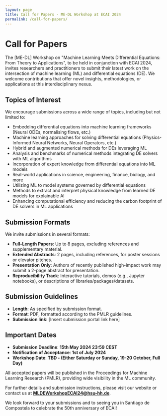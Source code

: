 ```yaml
---
layout: page
title: Call for Papers - ME-DL Workshop at ECAI 2024
permalink: /call-for-papers/
---
```


# Call for Papers

The [ME-DL] Workshop on "Machine Learning Meets Differential Equations: From Theory to Applications", to be held in conjunction with ECAI 2024, invites researchers and practitioners to submit their latest work on the intersection of machine learning (ML) and differential equations (DE). We welcome contributions that offer novel insights, methodologies, or applications at this interdisciplinary nexus.

## Topics of Interest

We encourage submissions across a wide range of topics, including but not limited to:

- Embedding differential equations into machine learning frameworks (Neural ODEs, normalising flows, etc.)
- Machine learning approaches for solving differential equations (Physics-Informed Neural Networks, Neural Operators, etc.)
- Hybrid and augmented numerical methods for DEs leveraging ML
- Analysis and benchmarks of numerical methods integrating DE solvers with ML algorithms
- Incorporation of expert knowledge from differential equations into ML models
- Real-world applications in science, engineering, finance, biology, and more
- Utilizing ML to model systems governed by differential equations
- Methods to extract and interpret physical knowledge from learned DE models for explainable AI
- Enhancing computational efficiency and reducing the carbon footprint of DE solvers in ML applications

## Submission Formats

We invite submissions in several formats:

- **Full-Length Papers**: Up to 8 pages, excluding references and supplementary material.
- **Extended Abstracts**: 2 pages, including references, for poster sessions or elevator pitches.
- **Presentation Only**: Authors of recently published high-impact work may submit a 2-page abstract for presentation.
- **Reproducibility Track**: Interactive tutorials, demos (e.g., Jupyter notebooks), or descriptions of libraries/packages/datasets. 

## Submission Guidelines

- **Length**: As specified by submission format.
- **Format**: PDF, formatted according to the PMLR guidelines.
- **Submission link**: [Insert submission portal link here]

## Important Dates

- **Submission Deadline**: **15th May 2024 23:59 CEST**
- **Notification of Acceptance**: **1st of July 2024**
- **Workshop Date**: **TBD - (Either Saturday or Sunday, 19-20 October, Full Day)**

All accepted papers will be published in the Proceedings for Machine Learning Research (PMLR), providing wide visibility in the ML community.

For further details and submission instructions, please visit our website or contact us at **MLDEWorkshopECAI24@hsu-hh.de**.

We look forward to your submissions and to seeing you in Santiago de Compostela to celebrate the 50th anniversary of ECAI!
